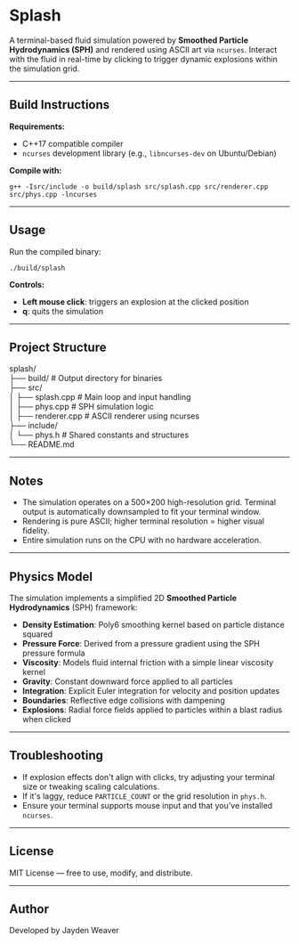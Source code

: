 # Splash

A terminal-based fluid simulation powered by **Smoothed Particle Hydrodynamics (SPH)** and rendered using ASCII art via `ncurses`. Interact with the fluid in real-time by clicking to trigger dynamic explosions within the simulation grid.

---

## Build Instructions

**Requirements:**

- C++17 compatible compiler  
- `ncurses` development library (e.g., `libncurses-dev` on Ubuntu/Debian)

**Compile with:**

`g++ -Isrc/include -o build/splash src/splash.cpp src/renderer.cpp src/phys.cpp -lncurses`

---

## Usage

Run the compiled binary:

`./build/splash`

**Controls:**

- **Left mouse click**: triggers an explosion at the clicked position  
- **q**: quits the simulation

---

## Project Structure

splash/  
├── build/ # Output directory for binaries  
├── src/  
│ ├── splash.cpp # Main loop and input handling  
│ ├── phys.cpp # SPH simulation logic  
│ ├── renderer.cpp # ASCII renderer using ncurses  
├── include/  
│ └── phys.h # Shared constants and structures  
└── README.md  

---

## Notes

- The simulation operates on a 500×200 high-resolution grid. Terminal output is automatically downsampled to fit your terminal window.
- Rendering is pure ASCII; higher terminal resolution = higher visual fidelity.
- Entire simulation runs on the CPU with no hardware acceleration.

---

## Physics Model

The simulation implements a simplified 2D **Smoothed Particle Hydrodynamics** (SPH) framework:

- **Density Estimation**: Poly6 smoothing kernel based on particle distance squared  
- **Pressure Force**: Derived from a pressure gradient using the SPH pressure formula  
- **Viscosity**: Models fluid internal friction with a simple linear viscosity kernel  
- **Gravity**: Constant downward force applied to all particles  
- **Integration**: Explicit Euler integration for velocity and position updates  
- **Boundaries**: Reflective edge collisions with dampening  
- **Explosions**: Radial force fields applied to particles within a blast radius when clicked

---

## Troubleshooting

- If explosion effects don't align with clicks, try adjusting your terminal size or tweaking scaling calculations.
- If it's laggy, reduce `PARTICLE_COUNT` or the grid resolution in `phys.h`.
- Ensure your terminal supports mouse input and that you’ve installed `ncurses`.

---

## License

MIT License — free to use, modify, and distribute.

---

## Author

Developed by Jayden Weaver
